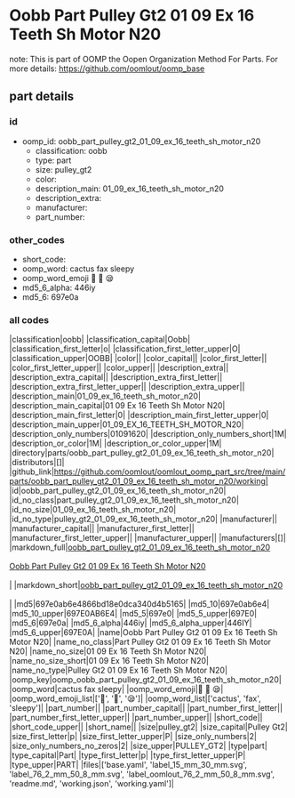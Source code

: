# Oobb Part Pulley Gt2 01 09 Ex 16 Teeth Sh Motor N20  

note: This is part of OOMP the Oopen Organization Method For Parts. For more details: https://github.com/oomlout/oomp_base

##  part details





### id
* oomp_id: oobb_part_pulley_gt2_01_09_ex_16_teeth_sh_motor_n20
  * classification: oobb
  * type: part
  * size: pulley_gt2
  * color: 
  * description_main: 01_09_ex_16_teeth_sh_motor_n20
  * description_extra: 
  * manufacturer: 
  * part_number: 

### other_codes
* short_code: 
* oomp_word: cactus fax sleepy
* oomp_word_emoji :cactus: :fax: :sleepy:
* md5_6_alpha: 446iy
* md5_6: 697e0a

### all codes 
|classification|oobb|
|classification_capital|Oobb|
|classification_first_letter|o|
|classification_first_letter_upper|O|
|classification_upper|OOBB|
|color||
|color_capital||
|color_first_letter||
|color_first_letter_upper||
|color_upper||
|description_extra||
|description_extra_capital||
|description_extra_first_letter||
|description_extra_first_letter_upper||
|description_extra_upper||
|description_main|01_09_ex_16_teeth_sh_motor_n20|
|description_main_capital|01 09 Ex 16 Teeth Sh Motor N20|
|description_main_first_letter|0|
|description_main_first_letter_upper|0|
|description_main_upper|01_09_EX_16_TEETH_SH_MOTOR_N20|
|description_only_numbers|01091620|
|description_only_numbers_short|1M|
|description_or_color|1M|
|description_or_color_upper|1M|
|directory|parts/oobb_part_pulley_gt2_01_09_ex_16_teeth_sh_motor_n20|
|distributors|[]|
|github_link|https://github.com/oomlout/oomlout_oomp_part_src/tree/main/parts/oobb_part_pulley_gt2_01_09_ex_16_teeth_sh_motor_n20/working|
|id|oobb_part_pulley_gt2_01_09_ex_16_teeth_sh_motor_n20|
|id_no_class|part_pulley_gt2_01_09_ex_16_teeth_sh_motor_n20|
|id_no_size|01_09_ex_16_teeth_sh_motor_n20|
|id_no_type|pulley_gt2_01_09_ex_16_teeth_sh_motor_n20|
|manufacturer||
|manufacturer_capital||
|manufacturer_first_letter||
|manufacturer_first_letter_upper||
|manufacturer_upper||
|manufacturers|[]|
|markdown_full|[oobb_part_pulley_gt2_01_09_ex_16_teeth_sh_motor_n20](https://github.com/oomlout/oomlout_oomp_part_src/tree/main/parts/oobb_part_pulley_gt2_01_09_ex_16_teeth_sh_motor_n20/working)<br>[](https://github.com/oomlout/oomlout_oomp_part_src/tree/main/parts/oobb_part_pulley_gt2_01_09_ex_16_teeth_sh_motor_n20/working)<br>[Oobb Part Pulley Gt2 01 09 Ex 16 Teeth Sh Motor N20](https://github.com/oomlout/oomlout_oomp_part_src/tree/main/parts/oobb_part_pulley_gt2_01_09_ex_16_teeth_sh_motor_n20/working)<br><br>|
|markdown_short|[oobb_part_pulley_gt2_01_09_ex_16_teeth_sh_motor_n20](https://github.com/oomlout/oomlout_oomp_part_src/tree/main/parts/oobb_part_pulley_gt2_01_09_ex_16_teeth_sh_motor_n20/working)<br><br>|
|md5|697e0ab6e4866bd18e0dca340d4b5165|
|md5_10|697e0ab6e4|
|md5_10_upper|697E0AB6E4|
|md5_5|697e0|
|md5_5_upper|697E0|
|md5_6|697e0a|
|md5_6_alpha|446iy|
|md5_6_alpha_upper|446IY|
|md5_6_upper|697E0A|
|name|Oobb Part Pulley Gt2 01 09 Ex 16 Teeth Sh Motor N20|
|name_no_class|Part Pulley Gt2 01 09 Ex 16 Teeth Sh Motor N20|
|name_no_size|01 09 Ex 16 Teeth Sh Motor N20|
|name_no_size_short|01 09 Ex 16 Teeth Sh Motor N20|
|name_no_type|Pulley Gt2 01 09 Ex 16 Teeth Sh Motor N20|
|oomp_key|oomp_oobb_part_pulley_gt2_01_09_ex_16_teeth_sh_motor_n20|
|oomp_word|cactus fax sleepy|
|oomp_word_emoji|:cactus: :fax: :sleepy:|
|oomp_word_emoji_list|[':cactus:', ':fax:', ':sleepy:']|
|oomp_word_list|['cactus', 'fax', 'sleepy']|
|part_number||
|part_number_capital||
|part_number_first_letter||
|part_number_first_letter_upper||
|part_number_upper||
|short_code||
|short_code_upper||
|short_name||
|size|pulley_gt2|
|size_capital|Pulley Gt2|
|size_first_letter|p|
|size_first_letter_upper|P|
|size_only_numbers|2|
|size_only_numbers_no_zeros|2|
|size_upper|PULLEY_GT2|
|type|part|
|type_capital|Part|
|type_first_letter|p|
|type_first_letter_upper|P|
|type_upper|PART|
|files|['base.yaml', 'label_15_mm_30_mm.svg', 'label_76_2_mm_50_8_mm.svg', 'label_oomlout_76_2_mm_50_8_mm.svg', 'readme.md', 'working.json', 'working.yaml']|
